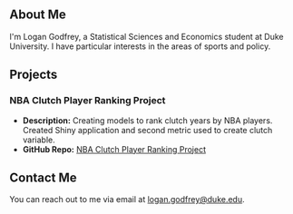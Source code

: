 <div style="width: 150px; height: 150px; border-radius: 50%; overflow: hidden;">

  <!-- Set your profile picture as the background image -->
  <div style="width: 100%; height: 100%; background-image: url('https://github.com/lgodfrey1/lgodfrey1.github.io/assets/143239580/34e61649-2413-439c-83d5-7ae1e267a70f'); background-size: cover; background-position: center;"></div>

</div>

## About Me

I'm Logan Godfrey, a Statistical Sciences and Economics student at Duke University. I have particular interests in the areas of sports and policy.

## Projects

### NBA Clutch Player Ranking Project
- **Description:** Creating models to rank clutch years by NBA players. Created Shiny application and second metric used to create clutch variable.
- **GitHub Repo:** [NBA Clutch Player Ranking Project](https://github.com/matthewodonnell21/DSAC_Basketball_Proj_S24)

## Contact Me

You can reach out to me via email at [logan.godfrey@duke.edu](mailto:logan.godfrey@duke.edu).
